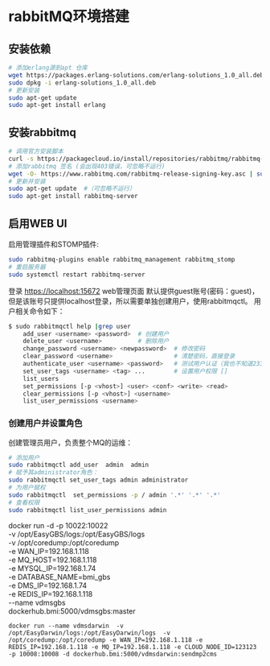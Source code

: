 # rabbitMQ环境搭建

## 安装依赖

```sh
# 添加erlang源到apt 仓库
wget https://packages.erlang-solutions.com/erlang-solutions_1.0_all.deb
sudo dpkg -i erlang-solutions_1.0_all.deb
# 更新安装
sudo apt-get update
sudo apt-get install erlang
```

## 安装rabbitmq

```sh
# 调用官方安装脚本
curl -s https://packagecloud.io/install/repositories/rabbitmq/rabbitmq-server/script.deb.sh | sudo bash
# 添加rabbitmq 签名 (会出现403错误，可忽略不运行)
wget -O- https://www.rabbitmq.com/rabbitmq-release-signing-key.asc | sudo apt-key add -
# 更新并安装
sudo apt-get update  #（可忽略不运行）
sudo apt-get install rabbitmq-server
```

## 启用WEB UI

启用管理插件和STOMP插件:

```sh
sudo rabbitmq-plugins enable rabbitmq_management rabbitmq_stomp
# 重启服务器
sudo systemctl restart rabbitmq-server
```

登录 <https://localhost:15672> web管理页面 默认提供guest账号(密码：guest)，但是该账号只提供localhost登录，所以需要单独创建用户，使用rabbitmqctl。
用户相关命令如下：

```sh
$ sudo rabbitmqctl help |grep user
    add_user <username> <password>  # 创建用户
    delete_user <username>          # 删除用户
    change_password <username> <newpassword>  # 修改密码
    clear_password <username>                 # 清楚密码，直接登录
    authenticate_user <username> <password>   # 测试用户认证（我也不知道2333）
    set_user_tags <username> <tag> ...        # 设置用户权限 []
    list_users
    set_permissions [-p <vhost>] <user> <conf> <write> <read>
    clear_permissions [-p <vhost>] <username>
    list_user_permissions <username>
```

### 创建用户并设置角色

创建管理员用户，负责整个MQ的运维：

```sh
# 添加用户
sudo rabbitmqctl add_user  admin  admin
# 赋予其administrator角色：
sudo rabbitmqctl set_user_tags admin administrator
# 为用户赋权
sudo rabbitmqctl  set_permissions -p / admin '.*' '.*' '.*'
# 查看权限
sudo rabbitmqctl list_user_permissions admin
```

docker run -d -p 10022:10022 \
    -v /opt/EasyGBS/logs:/opt/EasyGBS/logs \
    -v /opt/coredump:/opt/coredump \
    -e WAN_IP=192.168.1.118 \
    -e MQ_HOST=192.168.1.118 \
    -e MYSQL_IP=192.168.1.74 \
    -e DATABASE_NAME=bmi_gbs \
    -e DMS_IP=192.168.1.74 \
    -e REDIS_IP=192.168.1.118 \
    --name vdmsgbs \
    dockerhub.bmi:5000/vdmsgbs:master

    docker run --name vdmsdarwin  -v /opt/EasyDarwin/logs:/opt/EasyDarwin/logs  -v /opt/coredump:/opt/coredump -e WAN_IP=192.168.1.118 -e REDIS_IP=192.168.1.118 -e MQ_IP=192.168.1.118 -e CLOUD_NODE_ID=123123 -p 10008:10008 -d dockerhub.bmi:5000/vdmsdarwin:sendmp2cms
